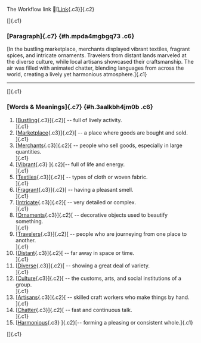 The Workflow link
👏[[Link](https://www.google.com/url?q=http://www.google.com&sa=D&source=editors&ust=1758584409902830&usg=AOvVaw2cdgQ70hAOVvzj-r9Os-nx){.c3}]{.c2}

[]{.c1}

### [Paragraph]{.c7} {#h.mpda4mgbgq73 .c6}

[In the bustling marketplace, merchants displayed vibrant textiles,
fragrant spices, and intricate ornaments. Travelers from distant lands
marveled at the diverse culture, while local artisans showcased their
craftsmanship. The air was filled with animated chatter, blending
languages from across the world, creating a lively yet harmonious
atmosphere.]{.c1}

------------------------------------------------------------------------

[]{.c1}

### [Words & Meanings]{.c7} {#h.3aalkbh4jm0b .c6}

1.  [[Bustling](https://www.google.com/url?q=http://www.google.com&sa=D&source=editors&ust=1758584409903564&usg=AOvVaw2dJd8Jma8CvBNDmRayi5Mj){.c3}]{.c2}[ --
    full of lively activity.\
    ]{.c1}
2.  [[Marketplace](https://www.google.com/url?q=http://www.google.com&sa=D&source=editors&ust=1758584409903762&usg=AOvVaw0e632DRF5oU_8GvEg_Kv87){.c3}]{.c2}[ --
    a place where goods are bought and sold.\
    ]{.c1}
3.  [[Merchants](https://www.google.com/url?q=http://www.google.com&sa=D&source=editors&ust=1758584409903943&usg=AOvVaw3huyjOBBlT5si2NCvH3o_3){.c3}]{.c2}[ --
    people who sell goods, especially in large quantities.\
    ]{.c1}
4.  [[Vibrant](https://www.google.com/url?q=http://www.google.com&sa=D&source=editors&ust=1758584409904129&usg=AOvVaw2IoMSG6dDQ7kYNLI0LbFiG){.c3}
    ]{.c2}[-- full of life and energy.\
    ]{.c1}
5.  [[Textiles](https://www.google.com/url?q=http://www.google.com&sa=D&source=editors&ust=1758584409904230&usg=AOvVaw3p5sn2YW8SPkNgwMtOkoLP){.c3}]{.c2}[ --
    types of cloth or woven fabric.\
    ]{.c1}
6.  [[Fragrant](https://www.google.com/url?q=http://www.google.com&sa=D&source=editors&ust=1758584409904340&usg=AOvVaw1zf5EOGIkJpXMS7_jBCpZy){.c3}]{.c2}[ --
    having a pleasant smell.\
    ]{.c1}
7.  [[Intricate](https://www.google.com/url?q=http://www.google.com&sa=D&source=editors&ust=1758584409904491&usg=AOvVaw0UFOdLU66gG3mrU5QXbExN){.c3}]{.c2}[ --
    very detailed or complex.\
    ]{.c1}
8.  [[Ornaments](https://www.google.com/url?q=http://www.google.com&sa=D&source=editors&ust=1758584409904651&usg=AOvVaw3bpTZgtNc336i-ZTPdjV6Y){.c3}]{.c2}[ --
    decorative objects used to beautify something.\
    ]{.c1}
9.  [[Travelers](https://www.google.com/url?q=http://www.google.com&sa=D&source=editors&ust=1758584409904824&usg=AOvVaw3clhgHHaJ0fAq6ppGEn4bn){.c3}]{.c2}[ --
    people who are journeying from one place to another.\
    ]{.c1}
10. [[Distant](https://www.google.com/url?q=http://www.google.com&sa=D&source=editors&ust=1758584409904959&usg=AOvVaw1uzwhjaq_D7InCE5swEkIQ){.c3}]{.c2}[ --
    far away in space or time.\
    ]{.c1}
11. [[Diverse](https://www.google.com/url?q=http://www.google.com&sa=D&source=editors&ust=1758584409905102&usg=AOvVaw3-YWjCFnv0jn4mdQZe4xk5){.c3}]{.c2}[ --
    showing a great deal of variety.\
    ]{.c1}
12. [[Culture](https://www.google.com/url?q=http://www.google.com&sa=D&source=editors&ust=1758584409905255&usg=AOvVaw3g84FfXWrVeaaacGWC4cP3){.c3}]{.c2}[ --
    the customs, arts, and social institutions of a group.\
    ]{.c1}
13. [[Artisans](https://www.google.com/url?q=http://www.google.com&sa=D&source=editors&ust=1758584409905389&usg=AOvVaw2742HzOWJOnJkIuxWHeyS9){.c3}]{.c2}[ --
    skilled craft workers who make things by hand.\
    ]{.c1}
14. [[Chatter](https://www.google.com/url?q=http://www.google.com&sa=D&source=editors&ust=1758584409905502&usg=AOvVaw0MGVK7o9OeRdMzRE6j3unp){.c3}]{.c2}[ --
    fast and continuous talk.\
    ]{.c1}
15. [[Harmonious](https://www.google.com/url?q=http://www.google.com&sa=D&source=editors&ust=1758584409905605&usg=AOvVaw2fuzZ4SPBL3iXF9dL79_Rg){.c3}
    ]{.c2}[-- forming a pleasing or consistent whole.]{.c1}

[]{.c1}
